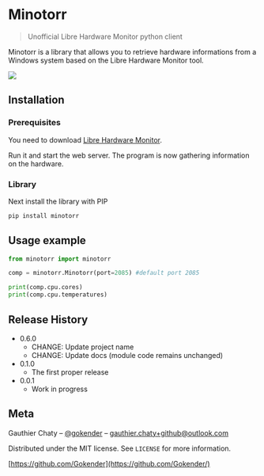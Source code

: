 # Minotorr
> Unofficial Libre Hardware Monitor python client

Minotorr is a library that allows you to retrieve hardware informations from a Windows system based on the Libre Hardware Monitor tool.

![](docs/header.png)

## Installation

### Prerequisites

You need to download [Libre Hardware Monitor](https://ci.appveyor.com/project/LibreHardwareMonitor/librehardwaremonitor/build/artifacts).

Run it and start the web server. The program is now gathering information on the hardware.

### Library

Next install the library with PIP

```sh
pip install minotorr
```

## Usage example

```python
from minotorr import minotorr

comp = minotorr.Minotorr(port=2085) #default port 2085

print(comp.cpu.cores)
print(comp.cpu.temperatures)
```

## Release History

* 0.6.0
    * CHANGE: Update project name 
    * CHANGE: Update docs (module code remains unchanged)
* 0.1.0
    * The first proper release
* 0.0.1
    * Work in progress

## Meta

Gauthier Chaty – [@gokender](https://twitter.com/dbader_org) – gauthier.chaty+github@outlook.com

Distributed under the MIT license. See ``LICENSE`` for more information.

[https://github.com/Gokender](https://github.com/Gokender/)

